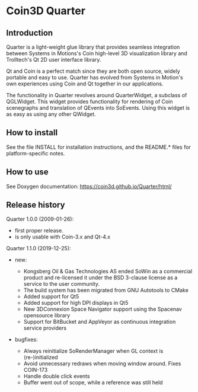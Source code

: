 Coin3D Quarter 
==============

Introduction
------------
Quarter is a light-weight glue library that provides seamless
integration between Systems in Motions's Coin high-level 3D
visualization library and Trolltech's Qt 2D user interface library.

Qt and Coin is a perfect match since they are both open source, widely
portable and easy to use. Quarter has evolved from Systems in Motion's
own experiences using Coin and Qt together in our applications.

The functionality in Quarter revolves around QuarterWidget, a subclass
of QGLWidget. This widget provides functionality for rendering of Coin
scenegraphs and translation of QEvents into SoEvents. Using this
widget is as easy as using any other QWidget.

How to install
--------------

See the file INSTALL for installation instructions, and the README.*
files for platform-specific notes.

How to use
----------
See Doxygen documentation: https://coin3d.github.io/Quarter/html/

Release history
---------------

Quarter 1.0.0 (2009-01-26):
- first proper release.
- is only usable with Coin-3.x and Qt-4.x

Quarter 1.1.0 (2019-12-25):
* new:
  - Kongsberg Oil & Gas Technologies AS ended SoWin as a commercial product
    and re-licensed it under the BSD 3-clause license as a service to the
    user community.
  - The build system has been migrated from GNU Autotools to CMake
  - Added support for Qt5
  - Added support for high DPI displays in Qt5
  - New 3DConnexion Space Navigator support using the Spacenav opensource library
  - Support for BitBucket and AppVeyor as continuous integration service providers

* bugfixes:
  - Always reinitialize SoRenderManager when GL context is (re-)initialized
  - Avoid unnecessary redraws when moving window around. Fixes COIN-173
  - Handle double click events
  - Buffer went out of scope, while a reference was still held

